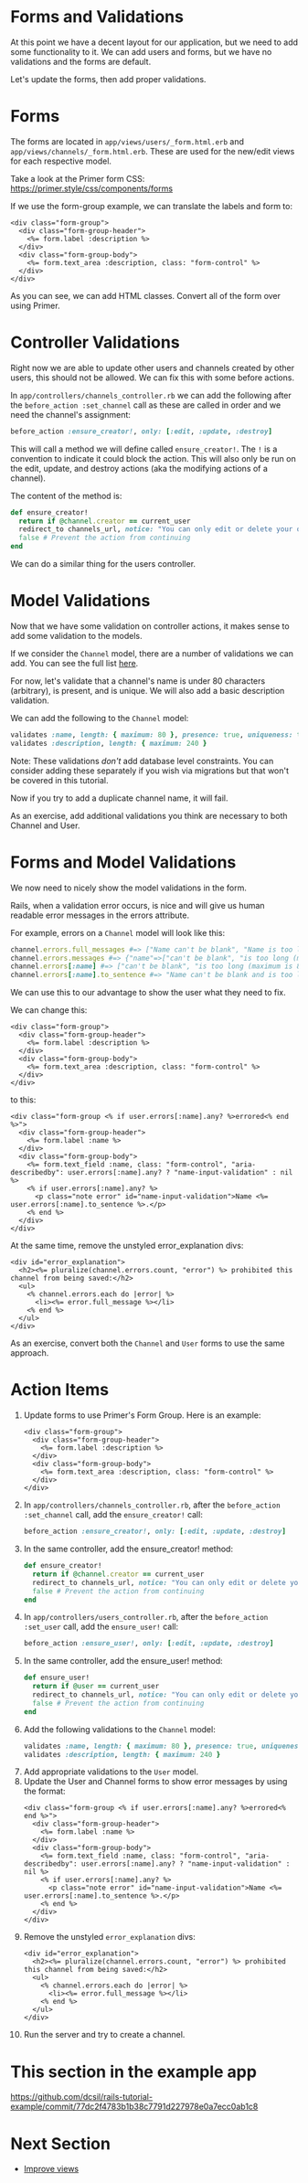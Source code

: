 # Forms and Validations

At this point we have a decent layout for our application, but we need to add some functionality to it. We can add users and forms, but we have no validations and the forms are default.

Let's update the forms, then add proper validations.

# Forms

The forms are located in `app/views/users/_form.html.erb` and `app/views/channels/_form.html.erb`. These are used for the new/edit views for each respective model.

Take a look at the Primer form CSS: https://primer.style/css/components/forms

If we use the form-group example, we can translate the labels and form to:
```erb
<div class="form-group">
  <div class="form-group-header">
    <%= form.label :description %>
  </div>
  <div class="form-group-body">
    <%= form.text_area :description, class: "form-control" %>
  </div>
</div>
```

As you can see, we can add HTML classes. Convert all of the form over using Primer.

# Controller Validations

Right now we are able to update other users and channels created by other users, this should not be allowed. We can fix this with some before actions.

In `app/controllers/channels_controller.rb` we can add the following after the `before_action :set_channel` call as these are called in order and we need the channel's assignment:

```ruby
before_action :ensure_creator!, only: [:edit, :update, :destroy]
```

This will call a method we will define called `ensure_creator!`. The `!` is a convention to indicate it could block the action. This will also only be run on the edit, update, and destroy actions (aka the modifying actions of a channel).

The content of the method is:

```ruby
def ensure_creator!
  return if @channel.creator == current_user
  redirect_to channels_url, notice: "You can only edit or delete your own channels."
  false # Prevent the action from continuing
end
```

We can do a similar thing for the users controller.

# Model Validations

Now that we have some validation on controller actions, it makes sense to add some validation to the models.

If we consider the `Channel` model, there are a number of validations we can add. You can see the full list [here](https://guides.rubyonrails.org/active_record_validations.html#validation-helpers).

For now, let's validate that a channel's name is under 80 characters (arbitrary), is present, and is unique. We will also add a basic description validation.

We can add the following to the `Channel` model:
```ruby
validates :name, length: { maximum: 80 }, presence: true, uniqueness: true
validates :description, length: { maximum: 240 }
```

Note: These validations _don't_ add database level constraints. You can consider adding these separately if you wish via migrations but that won't be covered in this tutorial.

Now if you try to add a duplicate channel name, it will fail.

As an exercise, add additional validations you think are necessary to both Channel and User.

# Forms and Model Validations

We now need to nicely show the model validations in the form.

Rails, when a validation error occurs, is nice and will give us human readable error messages in the errors attribute.

For example, errors on a `Channel` model will look like this:
```ruby
channel.errors.full_messages #=> ["Name can't be blank", "Name is too long (maximum is 80 characters)"]
channel.errors.messages #=> {"name"=>["can't be blank", "is too long (maximum is 80 characters)"], "description"=>["is too long (maximum is 240 characters)"]}
channel.errors[:name] #=> ["can't be blank", "is too long (maximum is 80 characters)"]
channel.errors[:name].to_sentence #=> "Name can't be blank and is too long (maximum is 80 characters)"
```

We can use this to our advantage to show the user what they need to fix.

We can change this:
```erb
<div class="form-group">
  <div class="form-group-header">
    <%= form.label :description %>
  </div>
  <div class="form-group-body">
    <%= form.text_area :description, class: "form-control" %>
  </div>
</div>
```

to this:

```erb
<div class="form-group <% if user.errors[:name].any? %>errored<% end %>">
  <div class="form-group-header">
    <%= form.label :name %>
  </div>
  <div class="form-group-body">
    <%= form.text_field :name, class: "form-control", "aria-describedby": user.errors[:name].any? ? "name-input-validation" : nil %>
    <% if user.errors[:name].any? %>
      <p class="note error" id="name-input-validation">Name <%= user.errors[:name].to_sentence %>.</p>
    <% end %>
  </div>
</div>
```

At the same time, remove the unstyled error_explanation divs:

```erb
<div id="error_explanation">
  <h2><%= pluralize(channel.errors.count, "error") %> prohibited this channel from being saved:</h2>
  <ul>
    <% channel.errors.each do |error| %>
      <li><%= error.full_message %></li>
    <% end %>
  </ul>
</div>
```

As an exercise, convert both the `Channel` and `User` forms to use the same approach.

# Action Items

1. Update forms to use Primer's Form Group. Here is an example:
    ```erb
    <div class="form-group">
      <div class="form-group-header">
        <%= form.label :description %>
      </div>
      <div class="form-group-body">
        <%= form.text_area :description, class: "form-control" %>
      </div>
    </div>
    ```
2. In `app/controllers/channels_controller.rb`, after the `before_action :set_channel` call, add the `ensure_creator!` call:
    ```ruby
    before_action :ensure_creator!, only: [:edit, :update, :destroy]
    ```
3. In the same controller, add the ensure_creator! method:
    ```ruby
    def ensure_creator!
      return if @channel.creator == current_user
      redirect_to channels_url, notice: "You can only edit or delete your own channels."
      false # Prevent the action from continuing
    end
    ```
4. In `app/controllers/users_controller.rb`, after the `before_action :set_user` call, add the `ensure_user!` call:
    ```ruby
    before_action :ensure_user!, only: [:edit, :update, :destroy]
    ```
5. In the same controller, add the ensure_user! method:
    ```ruby
    def ensure_user!
      return if @user == current_user
      redirect_to channels_url, notice: "You can only edit or delete yourself."
      false # Prevent the action from continuing
    end
    ```
6. Add the following validations to the `Channel` model:
    ```ruby
    validates :name, length: { maximum: 80 }, presence: true, uniqueness: true
    validates :description, length: { maximum: 240 }
    ```
7. Add appropriate validations to the `User` model.
8. Update the User and Channel forms to show error messages by using the format:
    ```erb
    <div class="form-group <% if user.errors[:name].any? %>errored<% end %>">
      <div class="form-group-header">
        <%= form.label :name %>
      </div>
      <div class="form-group-body">
        <%= form.text_field :name, class: "form-control", "aria-describedby": user.errors[:name].any? ? "name-input-validation" : nil %>
        <% if user.errors[:name].any? %>
          <p class="note error" id="name-input-validation">Name <%= user.errors[:name].to_sentence %>.</p>
        <% end %>
      </div>
    </div>
    ```
9. Remove the unstyled `error_explanation` divs:
    ```erb
    <div id="error_explanation">
      <h2><%= pluralize(channel.errors.count, "error") %> prohibited this channel from being saved:</h2>
      <ul>
        <% channel.errors.each do |error| %>
          <li><%= error.full_message %></li>
        <% end %>
      </ul>
    </div>
    ```
10. Run the server and try to create a channel.

# This section in the example app

https://github.com/dcsil/rails-tutorial-example/commit/77dc2f4783b1b38c7791d227978e0a7ecc0ab1c8

# Next Section
- [Improve views](11_improve_views.md)